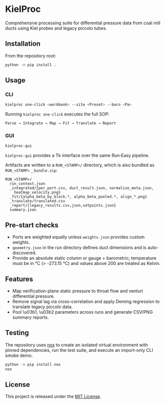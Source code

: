 # KielProc

Comprehensive processing suite for differential pressure data from coal mill ducts using Kiel probes and legacy piccolo tubes.

## Installation

From the repository root:

```bash
python -m pip install .
```

## Usage

### CLI

```bash
kielproc one-click <workbook> --site <Preset> --baro <Pa>
```

Running `kielproc one-click` executes the full SOP:

```
Parse → Integrate → Map → Fit → Translate → Report
```

### GUI

```bash
kielproc-gui
```

`kielproc-gui` provides a Tk interface over the same Run‑Easy pipeline.

Artifacts are written to a `RUN_<STAMP>/` directory, which is also bundled as
`RUN_<STAMP>__bundle.zip`:

```
RUN_<STAMP>/
  run_context.json
  _integrated/{per_port.csv, duct_result.json, normalize_meta.json,
    heatmap_velocity.png}
  _fit/{alpha_beta_by_block.*, alpha_beta_pooled.*, align_*.png}
  _translate/translated.csv
  _report/{legacy_results.csv,json,setpoints.json}
  summary.json
```

## Pre-start checks

- Ports are weighted equally unless `weights.json` provides custom weights.
- `geometry.json` in the run directory defines duct dimensions and is auto-discovered.
- Provide an absolute static column or gauge + barometric; temperature must be in °C (> -273.15 °C) and values above 200 are treated as Kelvin.

## Features

- Map verification-plane static pressure to throat flow and venturi differential pressure.
- Remove signal lag via cross-correlation and apply Deming regression to translate legacy piccolo data.
- Pool \u03b1, \u03b2 parameters across runs and generate CSV/PNG summary reports.

## Testing

The repository uses [nox](https://nox.thea.codes/) to create an isolated
virtual environment with pinned dependencies, run the test suite, and execute
an import-only CLI smoke demo.

```bash
python -m pip install nox
nox
```

## License

This project is released under the [MIT License](LICENSE).

